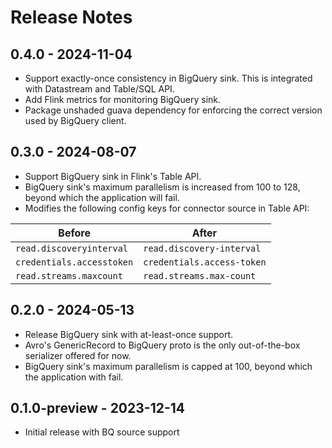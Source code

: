 # Release Notes

## 0.4.0 - 2024-11-04

* Support exactly-once consistency in BigQuery sink. This is integrated with Datastream and Table/SQL API.
* Add Flink metrics for monitoring BigQuery sink.
* Package unshaded guava dependency for enforcing the correct version used by BigQuery client.

## 0.3.0 - 2024-08-07

* Support BigQuery sink in Flink's Table API.
* BigQuery sink's maximum parallelism is increased from 100 to 128, beyond which the application will fail.
* Modifies the following config keys for connector source in Table API:

| Before                    | After                      |
|---------------------------|----------------------------|
| `read.discoveryinterval`  | `read.discovery-interval`  |
| `credentials.accesstoken` | `credentials.access-token` |
| `read.streams.maxcount`   | `read.streams.max-count`   |

## 0.2.0 - 2024-05-13

* Release BigQuery sink with at-least-once support.
* Avro's GenericRecord to BigQuery proto is the only out-of-the-box serializer offered for now.
* BigQuery sink's maximum parallelism is capped at 100, beyond which the application with fail.

## 0.1.0-preview - 2023-12-14

* Initial release with BQ source support
